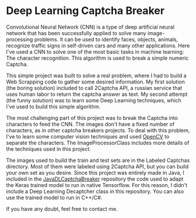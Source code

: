 Deep Learning Captcha Breaker
===================

Convolutional Neural Network (CNN) is a type of deep artificial neural network that has been successfully applied to solve many image-processing problems. It can be used to identify faces, objects, animals, recognize traffic signs in self-driven cars and many other applications. Here I've used a CNN to solve one of the most basic tasks in machine learning: The character recognition. This algorithm is used to break a simple numeric Captcha.

This simple project was built to solve a real problem, where I had to build a Web Scrapping code to gather some desired information. My first solution (the boring solution) included to call 2Captcha API, a russian service that uses human labor to return the captcha answer as text. My second attempt (the funny solution) was to learn some Deep Learning techniques, which I've used to build this simple algorithm.

The most challenging part of this project was to break the Captcha into characters to feed the CNN. The images don't have a fixed number of characters, as in other captcha breakers projects. To deal with this problem, I've to learn some computer vision techniques and used [OpenCV](https://opencv.org/) to separate the characters. The ImageProcessorClass includes more details of the techniques used in this project.

The images used to build the train and test sets are in the Labeled Captchas directory. Most of them were labeled using 2Captcha API, but you can build your own set as you desire. Since this project was entirely made in Java, I included in the [JavaDLCaptchaBreaker](https://github.com/marinelligiovanna/JavaDLCaptchaBreaker/tree/master) repository the code used to adapt the Keras trained model to run in native Tensorflow. For this reason, I didn't include a Deep Learning Decaptcher class in this repository. You can also use the trained model to run in C++/C#.

If you have any doubt, feel free to contact me.


